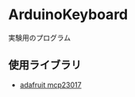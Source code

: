 # ArduinoKeyboard
実験用のプログラム
## 使用ライブラリ
- [adafruit mcp23017](https://github.com/adafruit/Adafruit-MCP23017-Arduino-Library)


